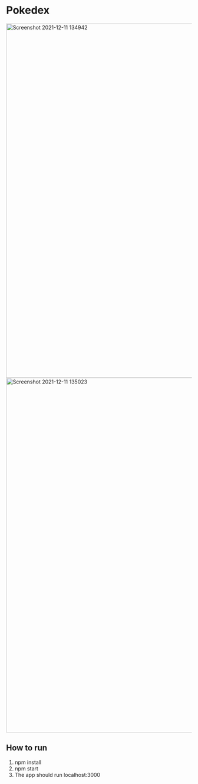 # Pokedex

<img width="958" alt="Screenshot 2021-12-11 134942" src="https://user-images.githubusercontent.com/57630513/145681520-2f8ac896-caf2-45e2-939c-523b3c0e549b.png">
<img width="959" alt="Screenshot 2021-12-11 135023" src="https://user-images.githubusercontent.com/57630513/145681521-a243f5af-3996-43e3-b6dc-681c682d6e17.png">

## How to run
1) npm install
2) npm start
3) The app should run localhost:3000
